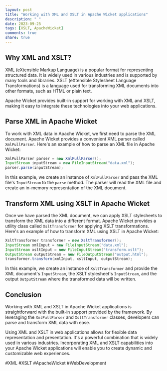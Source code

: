 ```yaml
---
layout: post
title: "Working with XML and XSLT in Apache Wicket applications"
description: " "
date: 2023-09-25
tags: [XSLT, ApacheWicket]
comments: true
share: true
---
```


## Why XML and XSLT?

XML (eXtensible Markup Language) is a popular format for representing structured data. It is widely used in various industries and is supported by many tools and libraries. XSLT (eXtensible Stylesheet Language Transformations) is a language used for transforming XML documents into other formats, such as HTML or plain text.

Apache Wicket provides built-in support for working with XML and XSLT, making it easy to integrate these technologies into your web applications.

## Parse XML in Apache Wicket

To work with XML data in Apache Wicket, we first need to parse the XML document. Apache Wicket provides a convenient XML parser called `XmlPullParser`. Here's an example of how to parse an XML file in Apache Wicket:

```java
XmlPullParser parser = new XmlPullParser();
InputStream inputStream = new FileInputStream("data.xml");
parser.parse(inputStream);
```

In this example, we create an instance of `XmlPullParser` and pass the XML file's `InputStream` to the `parse` method. The parser will read the XML file and create an in-memory representation of the XML document.

## Transform XML using XSLT in Apache Wicket

Once we have parsed the XML document, we can apply XSLT stylesheets to transform the XML data into a different format. Apache Wicket provides a utility class called `XsltTransformer` for applying XSLT transformations. Here's an example of how to transform XML using XSLT in Apache Wicket:

```java
XsltTransformer transformer = new XsltTransformer();
InputStream xmlInput = new FileInputStream("data.xml");
InputStream xsltInput = new FileInputStream("transform.xslt");
OutputStream outputStream = new FileOutputStream("output.html");
transformer.transform(xmlInput, xsltInput, outputStream);
```

In this example, we create an instance of `XsltTransformer` and provide the XML document's `InputStream`, the XSLT stylesheet's `InputStream`, and the output `OutputStream` where the transformed data will be written.

## Conclusion

Working with XML and XSLT in Apache Wicket applications is straightforward with the built-in support provided by the framework. By leveraging the `XmlPullParser` and `XsltTransformer` classes, developers can parse and transform XML data with ease.

Using XML and XSLT in web applications allows for flexible data representation and presentation. It's a powerful combination that is widely used in various industries. Incorporating XML and XSLT capabilities into your Apache Wicket applications will enable you to create dynamic and customizable web experiences.

#XML #XSLT #ApacheWicket #WebDevelopment